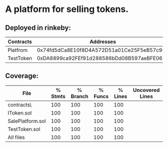 # A platform for selling tokens.

## Deployed in rinkeby:

  Contracts        |                             Addresses                      |
-------------------|------------------------------------------------------------|
  Platfrom         |        0x74fd5dCa8E10f8D4A572D51a01Ce25F5eB57c949          |                                            
  TestToken        |        0xDA8899ca92FEf91d288586bDd08B597aeBFE06E9          |

## Coverage:
File               |  % Stmts | % Branch |  % Funcs |  % Lines |Uncovered Lines |
-------------------|----------|----------|----------|----------|----------------|
 contracts\        |      100 |      100 |      100 |      100 |                |
  IToken.sol       |      100 |      100 |      100 |      100 |                |
  SalePlatform.sol |      100 |      100 |      100 |      100 |                |
  TestToken.sol    |      100 |      100 |      100 |      100 |                |
    All files      |      100 |      100 |      100 |      100 |                |

